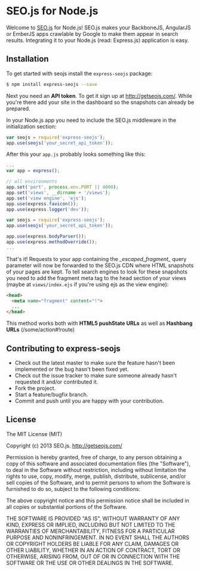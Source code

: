 SEO.js for Node.js
==================

Welcome to [SEO.js](http://getseojs.com/) for Node.js! SEO.js makes your BackboneJS, AngularJS or EmberJS apps crawlable by Google to make them appear in search results. Integrating it to your Node.js (read: Express.js) application is easy.

## Installation

To get started with seojs install the ```express-seojs``` package:

```sh
$ npm install express-seojs --save
```

Next you need an **API token**. To get it sign up at http://getseojs.com/. While you're there add your site in the dashboard so the snapshots can already be prepared.

In your Node.js app you need to include the SEO.js middleware in the initialization section:

```js
var seojs = require('express-seojs');
app.use(seojs('your_secret_api_token'));
```

After this your ```app.js``` probably looks something like this:

```js
...
var app = express();

// all environments
app.set('port', process.env.PORT || 4000);
app.set('views', __dirname + '/views');
app.set('view engine', 'ejs');
app.use(express.favicon());
app.use(express.logger('dev'));

var seojs = require('express-seojs');
app.use(seojs('your_secret_api_token'));

app.use(express.bodyParser());
app.use(express.methodOverride());
...
```

That's it! Requests to your app containing the *\_escaped_fragment\_* query parameter will now be forwarded to the SEO.js CDN where HTML snapshots of your pages are kept. To tell search engines to look for these snapshots you need to add the fragment meta tag to the head section of your views (maybe at ```views/index.ejs``` if you're using ejs as the view engine):

``` html
<head>
  <meta name="fragment" content="!">
  ...
</head>
```

This method works both with **HTML5 pushState URLs** as well as **Hashbang URLs** (/some/action#!route)

## Contributing to express-seojs
 
* Check out the latest master to make sure the feature hasn't been implemented or the bug hasn't been fixed yet.
* Check out the issue tracker to make sure someone already hasn't requested it and/or contributed it.
* Fork the project.
* Start a feature/bugfix branch.
* Commit and push until you are happy with your contribution.

## License

The MIT License (MIT)

Copyright (c) 2013 SEO.js. http://getseojs.com/

Permission is hereby granted, free of charge, to any person obtaining a copy
of this software and associated documentation files (the "Software"), to deal
in the Software without restriction, including without limitation the rights
to use, copy, modify, merge, publish, distribute, sublicense, and/or sell
copies of the Software, and to permit persons to whom the Software is
furnished to do so, subject to the following conditions:

The above copyright notice and this permission notice shall be included in
all copies or substantial portions of the Software.

THE SOFTWARE IS PROVIDED "AS IS", WITHOUT WARRANTY OF ANY KIND, EXPRESS OR
IMPLIED, INCLUDING BUT NOT LIMITED TO THE WARRANTIES OF MERCHANTABILITY,
FITNESS FOR A PARTICULAR PURPOSE AND NONINFRINGEMENT. IN NO EVENT SHALL THE
AUTHORS OR COPYRIGHT HOLDERS BE LIABLE FOR ANY CLAIM, DAMAGES OR OTHER
LIABILITY, WHETHER IN AN ACTION OF CONTRACT, TORT OR OTHERWISE, ARISING FROM,
OUT OF OR IN CONNECTION WITH THE SOFTWARE OR THE USE OR OTHER DEALINGS IN
THE SOFTWARE.
